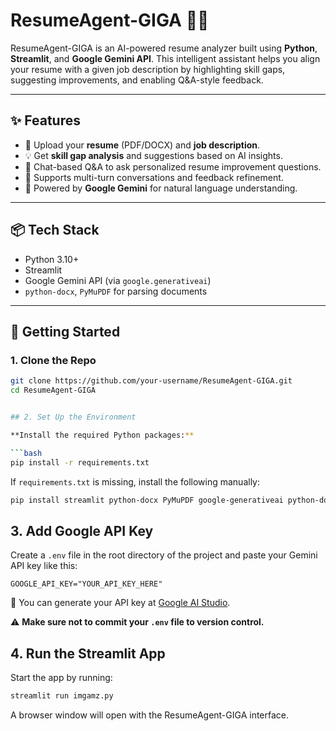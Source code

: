 # ResumeAgent-GIGA 💼🤖

ResumeAgent-GIGA is an AI-powered resume analyzer built using **Python**, **Streamlit**, and **Google Gemini API**. This intelligent assistant helps you align your resume with a given job description by highlighting skill gaps, suggesting improvements, and enabling Q&A-style feedback.

---

## ✨ Features

- 📄 Upload your **resume** (PDF/DOCX) and **job description**.
- 💡 Get **skill gap analysis** and suggestions based on AI insights.
- 💬 Chat-based Q&A to ask personalized resume improvement questions.
- 🔎 Supports multi-turn conversations and feedback refinement.
- 🧠 Powered by **Google Gemini** for natural language understanding.

---

## 📦 Tech Stack

- Python 3.10+
- Streamlit
- Google Gemini API (via `google.generativeai`)
- `python-docx`, `PyMuPDF` for parsing documents

---

## 🚀 Getting Started

### 1. Clone the Repo

```bash
git clone https://github.com/your-username/ResumeAgent-GIGA.git
cd ResumeAgent-GIGA


## 2. Set Up the Environment

**Install the required Python packages:**

```bash
pip install -r requirements.txt
```

If `requirements.txt` is missing, install the following manually:

```bash
pip install streamlit python-docx PyMuPDF google-generativeai python-dotenv
```

## 3. Add Google API Key

Create a `.env` file in the root directory of the project and paste your Gemini API key like this:

```env
GOOGLE_API_KEY="YOUR_API_KEY_HERE"
```

🔑 You can generate your API key at [Google AI Studio](https://aistudio.google.com/app/apikey).

⚠️ **Make sure not to commit your `.env` file to version control.**

## 4. Run the Streamlit App

Start the app by running:

```bash
streamlit run imgamz.py
```

A browser window will open with the ResumeAgent-GIGA interface.
